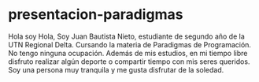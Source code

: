 # presentacion-paradigmas

Hola soy 
Hola, Soy Juan Bautista Nieto, estudiante de segundo año de la UTN Regional Delta. Cursando la materia de Paradigmas de Programación. No tengo ninguna ocupación. Además de mis estudios, en mi tiempo libre disfruto realizar algún deporte o compartir tiempo con mis seres queridos. Soy una persona muy tranquila y me gusta disfrutar de la soledad.
